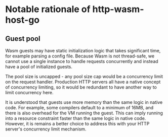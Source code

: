 # Notable rationale of http-wasm-host-go

## Guest pool

Wasm guests may have static initialization logic that takes significant time,
for example parsing a config file. Because Wasm is not thread-safe, we cannot
use a single instance to handle requests concurrently and instead have a pool
of initialized guests.

The pool size is uncapped - any pool size cap would be a concurrency limit on
the request handler. Production HTTP servers all have a native concept of
concurrency limiting, so it would be redundant to have another way to limit
concurrency here.

It is understood that guests use more memory than the same logic in native
code. For example, some compilers default to a minimum of 16MB, and there is
also overhead for the VM running the guest. This can imply running into a
resource constraint faster than the same logic in native code. However, it
is remains a better choice to address this with your HTTP server's
concurrency limit mechanism.
